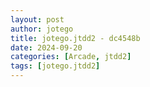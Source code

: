```yaml
---
layout: post
author: jotego
title: jotego.jtdd2 - dc4548b
date: 2024-09-20
categories: [Arcade, jtdd2]
tags: [jotego.jtdd2]
---
```



